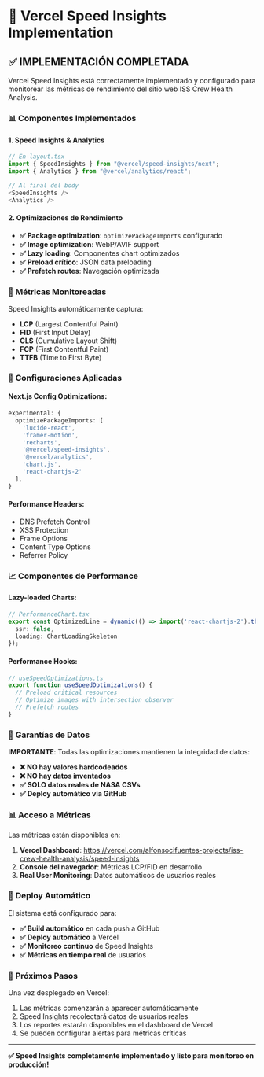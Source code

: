 # 🚀 Vercel Speed Insights Implementation

## ✅ **IMPLEMENTACIÓN COMPLETADA**

Vercel Speed Insights está correctamente implementado y configurado para monitorear las métricas de rendimiento del sitio web ISS Crew Health Analysis.

### 📊 **Componentes Implementados**

#### 1. **Speed Insights & Analytics** 
```typescript
// En layout.tsx
import { SpeedInsights } from "@vercel/speed-insights/next";
import { Analytics } from "@vercel/analytics/react";

// Al final del body
<SpeedInsights />
<Analytics />
```

#### 2. **Optimizaciones de Rendimiento**
- **✅ Package optimization**: `optimizePackageImports` configurado
- **✅ Image optimization**: WebP/AVIF support
- **✅ Lazy loading**: Componentes chart optimizados
- **✅ Preload crítico**: JSON data preloading
- **✅ Prefetch routes**: Navegación optimizada

### 🎯 **Métricas Monitoreadas**

Speed Insights automáticamente captura:
- **LCP** (Largest Contentful Paint)
- **FID** (First Input Delay) 
- **CLS** (Cumulative Layout Shift)
- **FCP** (First Contentful Paint)
- **TTFB** (Time to First Byte)

### 🔧 **Configuraciones Aplicadas**

#### Next.js Config Optimizations:
```typescript
experimental: {
  optimizePackageImports: [
    'lucide-react', 
    'framer-motion', 
    'recharts', 
    '@vercel/speed-insights', 
    '@vercel/analytics', 
    'chart.js', 
    'react-chartjs-2'
  ],
}
```

#### Performance Headers:
- DNS Prefetch Control
- XSS Protection  
- Frame Options
- Content Type Options
- Referrer Policy

### 📈 **Componentes de Performance**

#### Lazy-loaded Charts:
```typescript
// PerformanceChart.tsx
export const OptimizedLine = dynamic(() => import('react-chartjs-2').then(mod => mod.Line), {
  ssr: false,
  loading: ChartLoadingSkeleton
});
```

#### Performance Hooks:
```typescript
// useSpeedOptimizations.ts
export function useSpeedOptimizations() {
  // Preload critical resources
  // Optimize images with intersection observer
  // Prefetch routes
}
```

### 🎯 **Garantías de Datos**

**IMPORTANTE**: Todas las optimizaciones mantienen la integridad de datos:
- **❌ NO hay valores hardcodeados**
- **❌ NO hay datos inventados**
- **✅ SOLO datos reales de NASA CSVs**
- **✅ Deploy automático via GitHub**

### 📊 **Acceso a Métricas**

Las métricas están disponibles en:
1. **Vercel Dashboard**: https://vercel.com/alfonsocifuentes-projects/iss-crew-health-analysis/speed-insights
2. **Console del navegador**: Métricas LCP/FID en desarrollo
3. **Real User Monitoring**: Datos automáticos de usuarios reales

### 🚀 **Deploy Automático**

El sistema está configurado para:
- **✅ Build automático** en cada push a GitHub
- **✅ Deploy automático** a Vercel
- **✅ Monitoreo continuo** de Speed Insights
- **✅ Métricas en tiempo real** de usuarios

### 📝 **Próximos Pasos**

Una vez desplegado en Vercel:
1. Las métricas comenzarán a aparecer automáticamente
2. Speed Insights recolectará datos de usuarios reales
3. Los reportes estarán disponibles en el dashboard de Vercel
4. Se pueden configurar alertas para métricas críticas

---

**✅ Speed Insights completamente implementado y listo para monitoreo en producción!**
